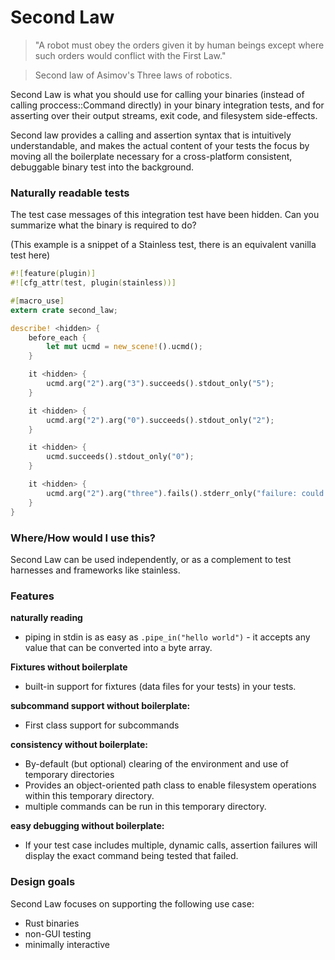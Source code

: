 # Second Law

> "A robot must obey the orders given it by human beings except where such orders would conflict with the First Law."

> Second law of Asimov's Three laws of robotics.

Second Law is what you should use for calling your binaries (instead of calling proccess::Command directly) in your binary integration tests, and for asserting over their output streams, exit code, and filesystem side-effects.

Second law provides a calling and assertion syntax that is intuitively understandable, and makes the actual content of your tests the focus by moving all the boilerplate necessary for a cross-platform consistent, debuggable binary test into the background. 

### Naturally readable tests

The test case messages of this integration test have been hidden. Can you summarize what the binary is required to do?

(This example is a snippet of a Stainless test, there is an equivalent vanilla test here)

```rust
#![feature(plugin)]
#![cfg_attr(test, plugin(stainless))]

#[macro_use]
extern crate second_law;

describe! <hidden> {
    before_each {
        let mut ucmd = new_scene!().ucmd();
    }

    it <hidden> {
        ucmd.arg("2").arg("3").succeeds().stdout_only("5");
    }

    it <hidden> {
        ucmd.arg("2").arg("0").succeeds().stdout_only("2");        
    }

    it <hidden> {
        ucmd.succeeds().stdout_only("0");        
    }

    it <hidden> {
        ucmd.arg("2").arg("three").fails().stderr_only("failure: could not parse argument 'three'");
    }
}
```


### Where/How would I use this?

Second Law can be used independently, or as a complement to test harnesses and frameworks like stainless.

### Features

**naturally reading**

* piping in stdin is as easy as ```.pipe_in("hello world")``` - it accepts any value that can be converted into a byte array.

**Fixtures without boilerplate**

* built-in support for fixtures (data files for your tests) in your tests.

**subcommand support without boilerplate:**

* First class support for subcommands

**consistency without boilerplate:**

* By-default (but optional) clearing of the environment and use of temporary directories
* Provides an object-oriented path class to enable filesystem operations within this temporary directory.
* multiple commands can be run in this temporary directory.

**easy debugging without boilerplate:**

* If your test case includes multiple, dynamic calls, assertion failures will display the exact command being tested that failed.

### Design goals

Second Law focuses on supporting the following use case:

* Rust binaries
* non-GUI testing
* minimally interactive
